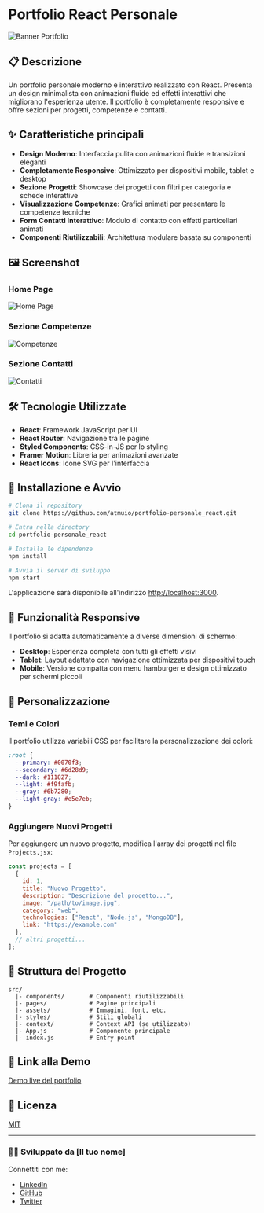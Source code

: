 # Portfolio React Personale

![Banner Portfolio](https://via.placeholder.com/1200x400/0070f3/FFFFFF?text=Portfolio+React+Interattivo)

## 📋 Descrizione

Un portfolio personale moderno e interattivo realizzato con React. Presenta un design minimalista con animazioni fluide ed effetti interattivi che migliorano l'esperienza utente. Il portfolio è completamente responsive e offre sezioni per progetti, competenze e contatti.

## ✨ Caratteristiche principali

- **Design Moderno**: Interfaccia pulita con animazioni fluide e transizioni eleganti
- **Completamente Responsive**: Ottimizzato per dispositivi mobile, tablet e desktop
- **Sezione Progetti**: Showcase dei progetti con filtri per categoria e schede interattive
- **Visualizzazione Competenze**: Grafici animati per presentare le competenze tecniche
- **Form Contatti Interattivo**: Modulo di contatto con effetti particellari animati
- **Componenti Riutilizzabili**: Architettura modulare basata su componenti

## 🖼️ Screenshot

### Home Page
![Home Page](https://i.gyazo.com/7583496e384c75cbdc92155834ac3a0e.png)

### Sezione Competenze
![Competenze](https://s6.gifyu.com/images/bzgI0.gif)

### Sezione Contatti
![Contatti](https://i.gyazo.com/6f656df24164180ffc9fd79a7a04053b.png)

## 🛠️ Tecnologie Utilizzate

- **React**: Framework JavaScript per UI
- **React Router**: Navigazione tra le pagine
- **Styled Components**: CSS-in-JS per lo styling
- **Framer Motion**: Libreria per animazioni avanzate
- **React Icons**: Icone SVG per l'interfaccia

## 🚀 Installazione e Avvio

```bash
# Clona il repository
git clone https://github.com/atmuio/portfolio-personale_react.git

# Entra nella directory
cd portfolio-personale_react

# Installa le dipendenze
npm install

# Avvia il server di sviluppo
npm start
```

L'applicazione sarà disponibile all'indirizzo [http://localhost:3000](http://localhost:3000).

## 📱 Funzionalità Responsive

Il portfolio si adatta automaticamente a diverse dimensioni di schermo:

- **Desktop**: Esperienza completa con tutti gli effetti visivi
- **Tablet**: Layout adattato con navigazione ottimizzata per dispositivi touch
- **Mobile**: Versione compatta con menu hamburger e design ottimizzato per schermi piccoli

## 🎨 Personalizzazione

### Temi e Colori
Il portfolio utilizza variabili CSS per facilitare la personalizzazione dei colori:

```css
:root {
  --primary: #0070f3;
  --secondary: #6d28d9;
  --dark: #111827;
  --light: #f9fafb;
  --gray: #6b7280;
  --light-gray: #e5e7eb;
}
```

### Aggiungere Nuovi Progetti
Per aggiungere un nuovo progetto, modifica l'array dei progetti nel file `Projects.jsx`:

```jsx
const projects = [
  {
    id: 1,
    title: "Nuovo Progetto",
    description: "Descrizione del progetto...",
    image: "/path/to/image.jpg",
    category: "web",
    technologies: ["React", "Node.js", "MongoDB"],
    link: "https://example.com"
  },
  // altri progetti...
];
```

## 📝 Struttura del Progetto

```
src/
  |- components/       # Componenti riutilizzabili
  |- pages/            # Pagine principali
  |- assets/           # Immagini, font, etc.
  |- styles/           # Stili globali
  |- context/          # Context API (se utilizzato)
  |- App.js            # Componente principale
  |- index.js          # Entry point
```

## 🔗 Link alla Demo

[Demo live del portfolio](https://your-portfolio-url.com)

## 📄 Licenza

[MIT](LICENSE)

---

### 👨‍💻 Sviluppato da [Il tuo nome]

Connettiti con me:
- [LinkedIn](https://linkedin.com/in/yourusername)
- [GitHub](https://github.com/yourusername)
- [Twitter](https://twitter.com/yourusername)
